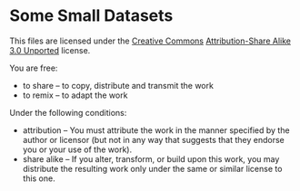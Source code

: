 # Some Small Datasets

This files are licensed under the
[Creative Commons](https://en.wikipedia.org/wiki/en:Creative_Commons)
[Attribution-Share Alike 3.0 Unported](https://creativecommons.org/licenses/by-sa/3.0/deed.en)
license.

You are free:
- to share – to copy, distribute and transmit the work
- to remix – to adapt the work

Under the following conditions:
- attribution – You must attribute the work in the manner specified by the
  author or licensor (but not in any way that suggests that they endorse you or
  your use of the work).
- share alike – If you alter, transform, or build upon this work, you may
  distribute the resulting work only under the same or similar license to this
  one.
